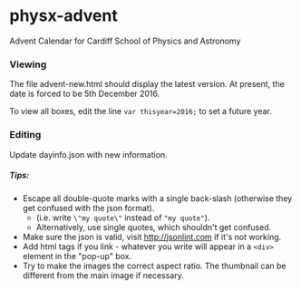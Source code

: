 # physx-advent
Advent Calendar for Cardiff School of Physics and Astronomy

### Viewing
The file advent-new.html should display the latest version. At present, the date is forced to be 5th December 2016.

To view all boxes, edit the line `var thisyear=2016;` to set a future year.

### Editing

Update dayinfo.json with new information.

##### Tips:

 * Escape all double-quote marks with a single back-slash (otherwise they get confused with the json format).
     * (i.e. write `\"my quote\"` instead of `"my quote"`).
     * Alternatively, use single quotes, which shouldn't get confused.
 * Make sure the json is valid, visit <http://jsonlint.com> if it's not working.
 * Add html tags if you link - whatever you write will appear in a `<div>` element in the "pop-up" box.
 * Try to make the images the correct aspect ratio. The thumbnail can be different from the main image if necessary.